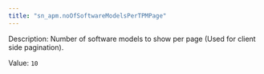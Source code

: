 ```yaml
---
title: "sn_apm.noOfSoftwareModelsPerTPMPage"
---
```


Description: Number of software models to show per page (Used for client side pagination).

Value: `10`